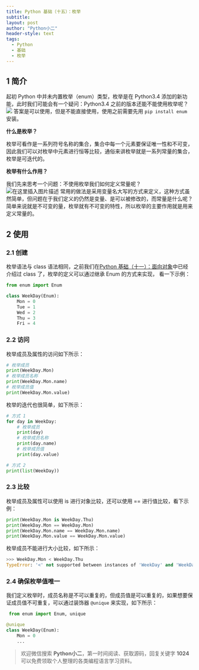 ```yaml
---
title: Python 基础（十五）：枚举
subtitle: 
layout: post
author: "Python小二"
header-style: text
tags:
  - Python
  - 基础
  - 枚举
---
```


## 1 简介

起初 Python 中并未内置枚举（enum）类型，枚举是在 Python3.4 添加的新功能，此时我们可能会有一个疑问：Python3.4 之前的版本还能不能使用枚举呢？
![](https://img-blog.csdnimg.cn/202001041024369.gif)
答案是可以使用，但是不能直接使用，使用之前需要先用 `pip install enum` 安装。

**什么是枚举？**

枚举可看作是一系列符号名称的集合，集合中每一个元素要保证唯一性和不可变，因此我们可以对枚举中元素进行恒等比较，通俗来讲枚举就是一系列常量的集合，枚举是可迭代的。

**枚举有什么作用？**

我们先来思考一个问题：不使用枚举我们如何定义常量呢？
![在这里插入图片描述](https://img-blog.csdnimg.cn/20200104100014882.gif)
常用的做法是采用变量名大写的方式来定义，这种方式虽然简单，但问题在于我们定义的仍然是变量、是可以被修改的，而常量是什么呢？简单来说就是不可变的量，枚举就有不可变的特性，所以枚举的主要作用就是用来定义常量的。

## 2 使用

### 2.1 创建

枚举语法与 class 语法相同，之前我们在[Python 基础（十一）：面向对象](https://blog.csdn.net/ityard/article/details/103603774)中已经介绍过 class 了，枚举的定义可以通过继承 Enum 的方式来实现， 看一下示例：

```python
from enum import Enum

class WeekDay(Enum):
    Mon = 0
    Tue = 1
    Wed = 2
    Thu = 3
    Fri = 4
```

### 2.2 访问

枚举成员及属性的访问如下所示：

```python
# 枚举成员
print(WeekDay.Mon)
# 枚举成员名称
print(WeekDay.Mon.name)
# 枚举成员值
print(WeekDay.Mon.value)  
```

枚举的迭代也很简单，如下所示：

```python
# 方式 1
for day in WeekDay:
    # 枚举成员
    print(day)
    # 枚举成员名称
    print(day.name)
    # 枚举成员值
    print(day.value)

# 方式 2
print(list(WeekDay)) 
```

### 2.3 比较
枚举成员及属性可以使用 is 进行对象比较，还可以使用 == 进行值比较，看下示例：

```python
print(WeekDay.Mon is WeekDay.Thu)
print(WeekDay.Mon == WeekDay.Mon)
print(WeekDay.Mon.name == WeekDay.Mon.name)
print(WeekDay.Mon.value == WeekDay.Mon.value)
```

枚举成员不能进行大小比较，如下所示：

```python
>>> WeekDay.Mon < WeekDay.Thu
TypeError: '<' not supported between instances of 'WeekDay' and 'WeekDay'
```

### 2.4 确保枚举值唯一

我们定义枚举时，成员名称是不可以重复的，但成员值是可以重复的，如果想要保证成员值不可重复，可以通过装饰器 `@unique` 来实现，如下所示：

```python
 from enum import Enum, unique

@unique
class WeekDay(Enum):
	Mon = 0
    ...
```

> 欢迎微信搜索 **Python小二**，第一时间阅读、获取源码，回复关键字 **1024** 可以免费领取个人整理的各类编程语言学习资料。